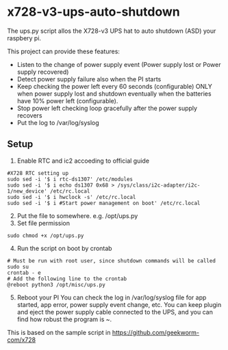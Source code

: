 # x728-v3-ups-auto-shutdown

The ups.py script allos the X728-v3 UPS hat to auto shutdown (ASD) your raspbery pi.

This project can provide these features:
- Listen to the change of power supply event (Power supply lost or Power supply recovered)
- Detect power supply failure also when the PI starts
- Keep checking the power left every 60 seconds (configurable) ONLY when power supply lost and shutdown eventually when the batteries have 10% power left (configurable).
- Stop power left checking loop gracefully after the power supply recovers
- Put the log to /var/log/syslog

## Setup
1. Enable RTC and ic2 accoeding to official guide
```
#X728 RTC setting up
sudo sed -i '$ i rtc-ds1307' /etc/modules
sudo sed -i '$ i echo ds1307 0x68 > /sys/class/i2c-adapter/i2c-1/new_device' /etc/rc.local
sudo sed -i '$ i hwclock -s' /etc/rc.local
sudo sed -i '$ i #Start power management on boot' /etc/rc.local
```
2. Put the file to somewhere. e.g. /opt/ups.py
3. Set file permission
```
sudo chmod +x /opt/ups.py
```
4. Run the script on boot by crontab
```
# Must be run with root user, since shutdown commands will be called
sudo su
crontab - e
# Add the following line to the crontab
@reboot python3 /opt/misc/ups.py
```
5. Reboot your PI
You can check the log in /var/log/syslog file for app started, app error, power supply event change, etc.
You can keep plugin and eject the power supply cable connected to the UPS, and you can find how robust the program is ~.

This is based on the sample script in https://github.com/geekworm-com/x728
